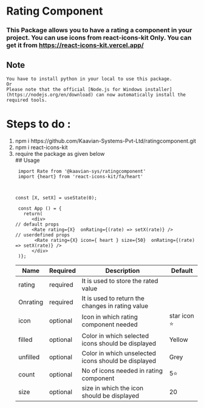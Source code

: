 # Rating Component
### This Package allows you to have a rating a component in your project. You can use icons from react-icons-kit Only. You can get it from https://react-icons-kit.vercel.app/
## Note
    You have to install python in your local to use this package.
    Or 
    Please note that the official [Node.js for Windows installer](https://nodejs.org/en/download) can now automatically install the required tools. 
# Steps to do :
<ol>
<li>npm i https://github.com/Kaavian-Systems-Pvt-Ltd/ratingcomponent.git</li>
<li>npm i react-icons-kit</li>
<li> require the package as given below</li>
## Usage
 
```
 import Rate from '@kaavian-sys/ratingcomponent'
 import {heart} from 'react-icons-kit/fa/heart'



const [X, setX] = useState(0);

 const App () = {
   return(  
      <div> 
// default props
      <Rate rating={X}  onRating={(rate) => setX(rate)} />
// userdefined props
       <Rate rating={X} icon={ heart } size={50}  onRating={(rate) => setX(rate)} />
      </div>
 )};
 ```

| Name  | Required | Description | Default |
| ---   | -------- | ----------- | ------- | 
| rating  | required | It is used to store the rated value|         |
| Onrating| required | It is used to return the changes in rating value | |
| icon | optional | Icon in which rating component needed | star icon ⭐ |
| filled| optional |Color in which selected icons should be displayed | Yellow |
| unfilled | optional |Color in which unselected icons should be displayed | Grey |
| count | optional | No of icons needed in rating component | 5⭐ |
| size | optional | size in which the icon should be displayed | 20 |
